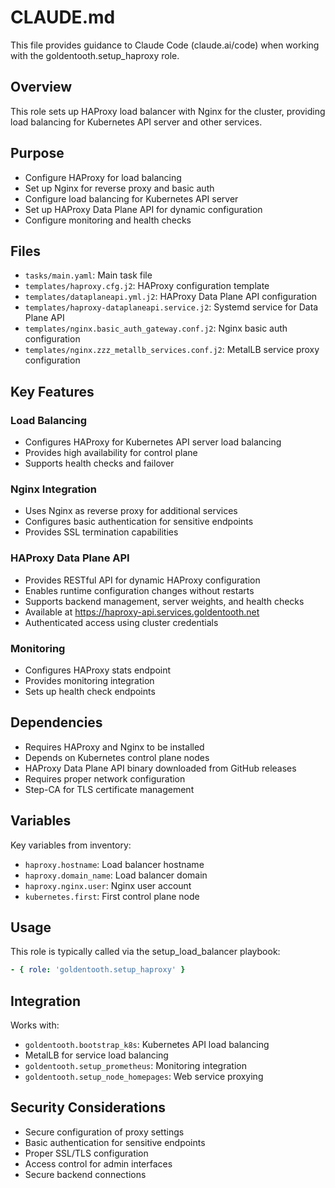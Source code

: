 # CLAUDE.md

This file provides guidance to Claude Code (claude.ai/code) when working with the goldentooth.setup_haproxy role.

## Overview

This role sets up HAProxy load balancer with Nginx for the cluster, providing load balancing for Kubernetes API server and other services.

## Purpose

- Configure HAProxy for load balancing
- Set up Nginx for reverse proxy and basic auth
- Configure load balancing for Kubernetes API server
- Set up HAProxy Data Plane API for dynamic configuration
- Configure monitoring and health checks

## Files

- `tasks/main.yaml`: Main task file
- `templates/haproxy.cfg.j2`: HAProxy configuration template
- `templates/dataplaneapi.yml.j2`: HAProxy Data Plane API configuration
- `templates/haproxy-dataplaneapi.service.j2`: Systemd service for Data Plane API
- `templates/nginx.basic_auth_gateway.conf.j2`: Nginx basic auth configuration
- `templates/nginx.zzz_metallb_services.conf.j2`: MetalLB service proxy configuration

## Key Features

### Load Balancing
- Configures HAProxy for Kubernetes API server load balancing
- Provides high availability for control plane
- Supports health checks and failover

### Nginx Integration
- Uses Nginx as reverse proxy for additional services
- Configures basic authentication for sensitive endpoints
- Provides SSL termination capabilities

### HAProxy Data Plane API
- Provides RESTful API for dynamic HAProxy configuration
- Enables runtime configuration changes without restarts
- Supports backend management, server weights, and health checks
- Available at https://haproxy-api.services.goldentooth.net
- Authenticated access using cluster credentials

### Monitoring
- Configures HAProxy stats endpoint
- Provides monitoring integration
- Sets up health check endpoints

## Dependencies

- Requires HAProxy and Nginx to be installed
- Depends on Kubernetes control plane nodes
- HAProxy Data Plane API binary downloaded from GitHub releases
- Requires proper network configuration
- Step-CA for TLS certificate management

## Variables

Key variables from inventory:
- `haproxy.hostname`: Load balancer hostname
- `haproxy.domain_name`: Load balancer domain
- `haproxy.nginx.user`: Nginx user account
- `kubernetes.first`: First control plane node

## Usage

This role is typically called via the setup_load_balancer playbook:
```yaml
- { role: 'goldentooth.setup_haproxy' }
```

## Integration

Works with:
- `goldentooth.bootstrap_k8s`: Kubernetes API load balancing
- MetalLB for service load balancing
- `goldentooth.setup_prometheus`: Monitoring integration
- `goldentooth.setup_node_homepages`: Web service proxying

## Security Considerations

- Secure configuration of proxy settings
- Basic authentication for sensitive endpoints
- Proper SSL/TLS configuration
- Access control for admin interfaces
- Secure backend connections